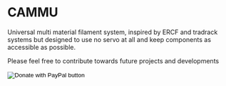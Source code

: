 # CAMMU
Universal multi material filament system, inspired by ERCF and tradrack systems but designed to use no servo at all and keep components as accessible as possible.

Please feel free to contribute towards future projects and developments

<form action="https://www.paypal.com/donate" method="post" target="_top">
<input type="hidden" name="hosted_button_id" value="XXGF4B2FX9P8W" />
<input type="image" src="https://www.paypalobjects.com/en_US/i/btn/btn_donate_SM.gif" border="0" name="submit" title="PayPal - The safer, easier way to pay online!" alt="Donate with PayPal button" />
<img alt="" border="0" src="https://www.paypal.com/en_ZA/i/scr/pixel.gif" width="1" height="1" />
</form>

